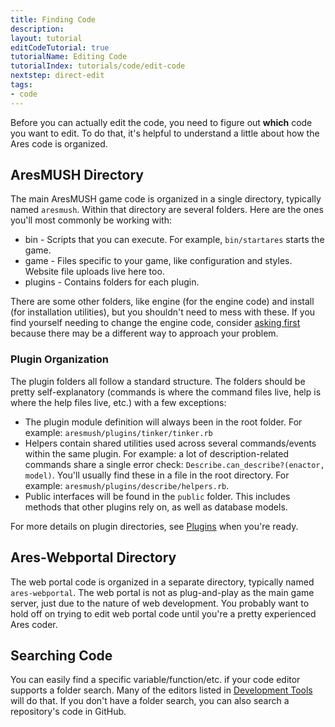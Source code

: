 ```yaml
---
title: Finding Code
description: 
layout: tutorial
editCodeTutorial: true
tutorialName: Editing Code
tutorialIndex: tutorials/code/edit-code
nextstep: direct-edit
tags:
- code
---
```


Before you can actually edit the code, you need to figure out **which** code you want to edit.  To do that, it's helpful to understand a little about how the Ares code is organized.

## AresMUSH Directory

The main AresMUSH game code is organized in a single directory, typically named `aresmush`.  Within that directory are several folders.  Here are the ones you'll most commonly be working with:

* bin - Scripts that you can execute.  For example, `bin/startares` starts the game.
* game - Files specific to your game, like configuration and styles.  Website file uploads live here too.
* plugins - Contains folders for each plugin.

There are some other folders, like engine (for the engine code) and install (for installation utilities), but you shouldn't need to mess with these.  If you find yourself needing to change the engine code, consider [asking first](/feedback.html) because there may be a different way to approach your problem.

### Plugin Organization

The plugin folders all follow a standard structure.  The folders should be pretty self-explanatory (commands is where the command files live, help is where the help files live, etc.) with a few exceptions:

* The plugin module definition will always been in the root folder.  For example:  `aresmush/plugins/tinker/tinker.rb`
* Helpers contain shared utilities used across several commands/events within the same plugin.  For example: a lot of description-related commands share a single error check:  `Describe.can_describe?(enactor, model)`.  You'll usually find these in a file in the root directory.  For example:  `aresmush/plugins/describe/helpers.rb`.  
* Public interfaces will be found in the `public` folder.  This includes methods that other plugins rely on, as well as database models.

For more details on plugin directories, see [Plugins](/tutorials/code/plugins.html) when you're ready.

## Ares-Webportal Directory

The web portal code is organized in a separate directory, typically named `ares-webportal`.  The web portal is not as plug-and-play as the main game server, just due to the nature of web development.  You probably want to hold off on trying to edit web portal code until you're a pretty experienced Ares coder.

## Searching Code

You can easily find a specific variable/function/etc. if your code editor supports a folder search.  Many of the editors listed in [Development Tools](/tutorials/code/dev-tools.html) will do that.  If you don't have a folder search, you can also search a repository's code in GitHub.
